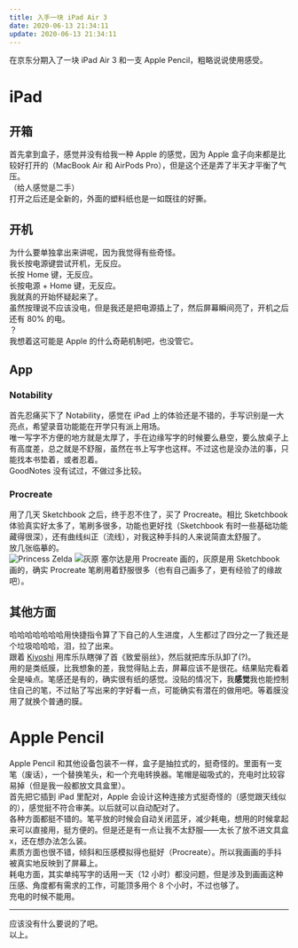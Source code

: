 ```yaml
---
title: 入手一块 iPad Air 3
date: 2020-06-13 21:34:11
update: 2020-06-13 21:34:11
---
```


在京东分期入了一块 iPad Air 3 和一支 Apple Pencil，粗略说说使用感受。

<!--more-->

# iPad

## 开箱

首先拿到盒子，感觉并没有给我一种 Apple 的感觉，因为 Apple 盒子向来都是比较好打开的（MacBook Air 和 AirPods Pro），但是这个还是弄了半天才平衡了气压。  
（给人感觉是二手）  
打开之后还是全新的，外面的塑料纸也是一如既往的好撕。

## 开机
为什么要单独拿出来讲呢，因为我觉得有些奇怪。  
我长按电源键尝试开机，无反应。  
长按 Home 键，无反应。  
长按电源 + Home 键，无反应。  
我就真的开始怀疑起来了。  
虽然按理说不应该没电，但是我还是把电源插上了，然后屏幕瞬间亮了，开机之后还有 80% 的电。  
？  
我想着这可能是 Apple 的什么奇葩机制吧，也没管它。

## App
### Notability
首先忍痛买下了 Notability，感觉在 iPad 上的体验还是不错的，手写识别是一大亮点，希望录音功能能在开学只有派上用场。  
唯一写字不方便的地方就是太厚了，手在边缘写字的时候要么悬空，要么放桌子上有高度差，总之就是不舒服，虽然在书上写字也这样。不过这也是没办法的事，只能找本书垫着，或者忍着。  
GoodNotes 没有试过，不做过多比较。
### Procreate
用了几天 Sketchbook 之后，终于忍不住了，买了 Procreate。相比 Sketchbook 体验真实好太多了，笔刷多很多，功能也更好找（Sketchbook 有时一些基础功能藏得很深），还有曲线纠正（流线），对我这种手抖的人来说简直太舒服了。  
放几张临摹的。  
![Princess Zelda](https://sheey-blog-resources.oss-cn-hangzhou.aliyuncs.com/images/sketches/Zelda.png)
![灰原](https://sheey-blog-resources.oss-cn-hangzhou.aliyuncs.com/images/sketches/Haibara.png)
塞尔达是用 Procreate 画的，灰原是用 Sketchbook 画的，确实 Procreate 笔刷用着舒服很多（也有自己画多了，更有经验了的缘故吧）。
## 其他方面
哈哈哈哈哈哈哈用快捷指令算了下自己的人生进度，人生都过了四分之一了我还是个垃圾哈哈哈，泪，拉了出来。  
跟着 [Kiyoshi](https://k1yoshi.com/) 用库乐队瞎弹了首《致爱丽丝》，然后就把库乐队卸了(?)。  
用的是类纸膜，比我想象的差，我觉得贴上去，屏幕应该不是很花。结果贴完看着全是噪点。笔感还是有的，确实很有纸的感觉。没贴的情况下，我**感觉**我也能控制住自己的笔，不过贴了写出来的字好看一点，可能确实有潜在的做用吧。等着膜没用了就换个普通的膜。  

# Apple Pencil
Apple Pencil 和其他设备包装不一样，盒子是抽拉式的，挺奇怪的。里面有一支笔（废话），一个替换笔头，和一个充电转换器。笔帽是磁吸式的，充电时比较容易掉（但是我一般都放文具盒里）。  
首先把它插到 iPad 里配对，Apple 会设计这种连接方式挺奇怪的（感觉跟天线似的），感觉挺不符合审美。以后就可以自动配对了。  
各种方面都挺不错的。笔平放的时候会自动关闭蓝牙，减少耗电，想用的时候拿起来可以直接用，挺方便的。但是还是有一点让我不太舒服——太长了放不进文具盒x，还在想办法怎么装。  
素质方面也很不错，倾斜和压感模拟得也挺好（Procreate）。所以我画画的手抖被真实地反映到了屏幕上。  
耗电方面，其实单纯写字的话用一天（12 小时）都没问题，但是涉及到画画这种压感、角度都有需求的工作，可能顶多用个 8 个小时，不过也够了。  
充电的时候不能用。

---
应该没有什么要说的了吧。  
以上。